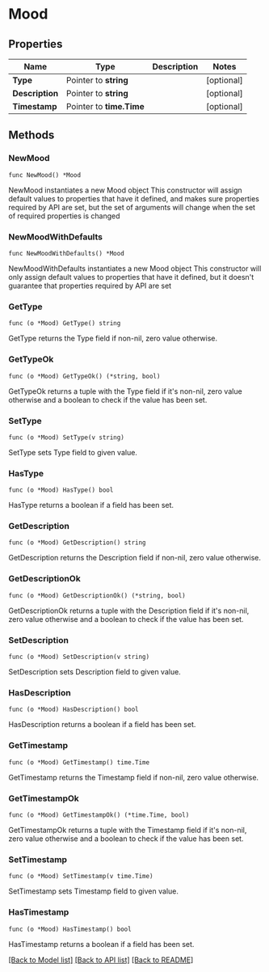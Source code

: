 # Mood

## Properties

Name | Type | Description | Notes
------------ | ------------- | ------------- | -------------
**Type** | Pointer to **string** |  | [optional] 
**Description** | Pointer to **string** |  | [optional] 
**Timestamp** | Pointer to **time.Time** |  | [optional] 

## Methods

### NewMood

`func NewMood() *Mood`

NewMood instantiates a new Mood object
This constructor will assign default values to properties that have it defined,
and makes sure properties required by API are set, but the set of arguments
will change when the set of required properties is changed

### NewMoodWithDefaults

`func NewMoodWithDefaults() *Mood`

NewMoodWithDefaults instantiates a new Mood object
This constructor will only assign default values to properties that have it defined,
but it doesn't guarantee that properties required by API are set

### GetType

`func (o *Mood) GetType() string`

GetType returns the Type field if non-nil, zero value otherwise.

### GetTypeOk

`func (o *Mood) GetTypeOk() (*string, bool)`

GetTypeOk returns a tuple with the Type field if it's non-nil, zero value otherwise
and a boolean to check if the value has been set.

### SetType

`func (o *Mood) SetType(v string)`

SetType sets Type field to given value.

### HasType

`func (o *Mood) HasType() bool`

HasType returns a boolean if a field has been set.

### GetDescription

`func (o *Mood) GetDescription() string`

GetDescription returns the Description field if non-nil, zero value otherwise.

### GetDescriptionOk

`func (o *Mood) GetDescriptionOk() (*string, bool)`

GetDescriptionOk returns a tuple with the Description field if it's non-nil, zero value otherwise
and a boolean to check if the value has been set.

### SetDescription

`func (o *Mood) SetDescription(v string)`

SetDescription sets Description field to given value.

### HasDescription

`func (o *Mood) HasDescription() bool`

HasDescription returns a boolean if a field has been set.

### GetTimestamp

`func (o *Mood) GetTimestamp() time.Time`

GetTimestamp returns the Timestamp field if non-nil, zero value otherwise.

### GetTimestampOk

`func (o *Mood) GetTimestampOk() (*time.Time, bool)`

GetTimestampOk returns a tuple with the Timestamp field if it's non-nil, zero value otherwise
and a boolean to check if the value has been set.

### SetTimestamp

`func (o *Mood) SetTimestamp(v time.Time)`

SetTimestamp sets Timestamp field to given value.

### HasTimestamp

`func (o *Mood) HasTimestamp() bool`

HasTimestamp returns a boolean if a field has been set.


[[Back to Model list]](../README.md#documentation-for-models) [[Back to API list]](../README.md#documentation-for-api-endpoints) [[Back to README]](../README.md)


